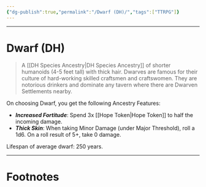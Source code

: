 ```yaml
---
{"dg-publish":true,"permalink":"/Dwarf (DH)/","tags":["TTRPG"]}
---
```



---
# Dwarf (DH)
> A [[DH Species Ancestry\|DH Species Ancestry]] of shorter humanoids (4-5 feet tall) with thick hair. Dwarves are famous for their culture of hard-working skilled craftsmen and craftswomen. They are notorious drinkers and dominate any tavern where there are Dwarven Settlements nearby.

On choosing Dwarf, you get the following Ancestry Features: 
- ***Increased Fortitude***: Spend 3x [[Hope Token\|Hope Token]] to half the incoming damage.
- ***Thick Skin***: When taking Minor Damage (under Major Threshold), roll a 1d6. On a roll result of 5+, take 0 damage.

Lifespan of average dwarf: 250 years.

---
# Footnotes